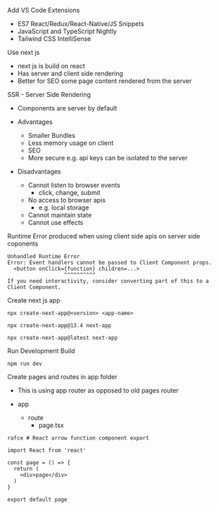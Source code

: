Add VS Code Extensions

- ES7 React/Redux/React-Native/JS Snippets
- JavaScript and TypeScript Nightly
- Tailwind CSS IntelliSense

Use next js
- next js is build on react
- Has server and client side rendering
- Better for SEO some page content rendered from the server

SSR - Server Side Rendering
- Components are server by default

- Advantages
  - Smaller Bundles
  - Less memory usage on client
  - SEO 
  - More secure e.g. api keys can be isolated to the server

- Disadvantages 
  - Cannot listen to browser events
    - click, change, submit
  - No access to browser apis
    - e.g. local storage
  - Cannot maintain state
  - Cannot use effects

Runtime Error produced when using client side apis on server side coponents

```
Unhandled Runtime Error
Error: Event handlers cannot be passed to Client Component props.
  <button onClick={function} children=...>
                  ^^^^^^^^^^
If you need interactivity, consider converting part of this to a Client Component.
```

Create next js app

`npx create-next-app@<version> <app-name>`

`npx create-next-app@13.4 next-app`

`npx create-next-app@latest next-app`

Run Development Build

`npm run dev`

Create pages and routes in app folder
- This is using <new> app router as opposed to old pages router

- app
  - route
    - page.tsx

`
rafce # React arrow function component export
`

```
import React from 'react'

const page = () => {
  return (
    <div>page</div>
  )
}

export default page
```
